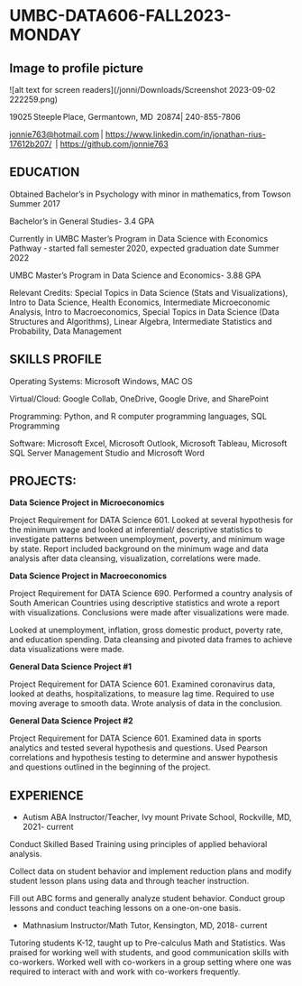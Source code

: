 # UMBC-DATA606-FALL2023-MONDAY

## Image to profile picture 

![alt text for screen readers](/jonni/Downloads/Screenshot 2023-09-02 222259.png)


19025 Steeple Place, Germantown, MD  20874| 240-855-7806

jonnie763@hotmail.com | https://www.linkedin.com/in/jonathan-rius-17612b207/  | https://github.com/jonnie763

## EDUCATION

Obtained Bachelor’s in Psychology with minor in mathematics, from Towson Summer 2017

Bachelor’s in General Studies- 3.4 GPA

Currently in UMBC Master’s Program in Data Science with Economics Pathway - started fall semester 2020, expected graduation date Summer 2022

UMBC Master’s Program in Data Science and Economics- 3.88 GPA

Relevant Credits: Special Topics in Data Science (Stats and Visualizations), Intro to Data Science, Health Economics, Intermediate Microeconomic Analysis, Intro to Macroeconomics, Special Topics in Data Science (Data Structures and Algorithms), Linear Algebra, Intermediate Statistics and Probability, Data Management

## SKILLS PROFILE

Operating Systems: Microsoft Windows, MAC OS

Virtual/Cloud: Google Collab, OneDrive, Google Drive, and SharePoint

Programming: Python, and R computer programming languages, SQL Programming

Software: Microsoft Excel, Microsoft Outlook, Microsoft Tableau, Microsoft SQL Server Management Studio and Microsoft Word

## PROJECTS:

**Data Science Project in Microeconomics** 

Project Requirement for DATA Science 601. Looked at several hypothesis for the minimum wage and looked at inferential/ descriptive statistics to investigate patterns between unemployment, poverty, and minimum wage by state. Report included background on the minimum wage and data analysis after data cleansing, visualization, correlations were made.

**Data Science Project in Macroeconomics**

Project Requirement for DATA Science 690. Performed a country analysis of South American Countries using descriptive statistics and wrote a report with visualizations. Conclusions were made after visualizations were made.

Looked at unemployment, inflation, gross domestic product, poverty rate, and education spending. Data cleansing and pivoted data frames to achieve data visualizations were made.

**General Data Science Project #1**

Project Requirement for DATA Science 601. Examined coronavirus data, looked at deaths, hospitalizations, to measure lag time. Required to use moving average to smooth data. Wrote analysis of data in the conclusion.

**General Data Science Project #2**

Project Requirement for DATA Science 601. Examined data in sports analytics and tested several hypothesis and questions. Used Pearson correlations and hypothesis testing to determine and answer hypothesis and questions outlined in the beginning of the project.

## EXPERIENCE

- Autism ABA Instructor/Teacher, Ivy mount Private School, Rockville, MD, 2021- current

Conduct Skilled Based Training using principles of applied behavioral analysis.

Collect data on student behavior and implement reduction plans and modify student lesson plans using data and through teacher instruction.

Fill out ABC forms and generally analyze student behavior. Conduct group lessons and conduct teaching lessons on a one-on-one basis.

- Mathnasium Instructor/Math Tutor, Kensington, MD, 2018- current

Tutoring students K-12, taught up to Pre-calculus Math and Statistics. Was praised for working well with students, and good communication skills with co-workers. Worked well with co-workers in a group setting where one was required to interact with and work with co-workers frequently.

